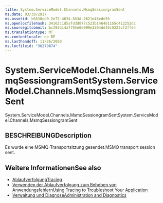 ```yaml
---
title: System.ServiceModel.Channels.MsmqSessiongramSent
ms.date: 03/30/2017
ms.assetid: b6638cd0-2e72-4634-863d-2621e46ede50
ms.openlocfilehash: 34162c1d5afddd877c523b1464811b5c412252dc
ms.sourcegitcommit: bc293b14af795e0e999e3304dd40c0222cf2ffe4
ms.translationtype: MT
ms.contentlocale: de-DE
ms.lasthandoff: 11/26/2020
ms.locfileid: "96270874"
---
```

# <a name="systemservicemodelchannelsmsmqsessiongramsent"></a><span data-ttu-id="593ee-102">System.ServiceModel.Channels.MsmqSessiongramSent</span><span class="sxs-lookup"><span data-stu-id="593ee-102">System.ServiceModel.Channels.MsmqSessiongramSent</span></span>

<span data-ttu-id="593ee-103">System.ServiceModel.Channels.MsmqSessiongramSent</span><span class="sxs-lookup"><span data-stu-id="593ee-103">System.ServiceModel.Channels.MsmqSessiongramSent</span></span>  
  
## <a name="description"></a><span data-ttu-id="593ee-104">BESCHREIBUNG</span><span class="sxs-lookup"><span data-stu-id="593ee-104">Description</span></span>  

 <span data-ttu-id="593ee-105">Es wurde eine MSMQ-Transportsitzung gesendet.</span><span class="sxs-lookup"><span data-stu-id="593ee-105">MSMQ transport session sent.</span></span>  
  
## <a name="see-also"></a><span data-ttu-id="593ee-106">Weitere Informationen</span><span class="sxs-lookup"><span data-stu-id="593ee-106">See also</span></span>

- [<span data-ttu-id="593ee-107">Ablaufverfolgung</span><span class="sxs-lookup"><span data-stu-id="593ee-107">Tracing</span></span>](index.md)
- [<span data-ttu-id="593ee-108">Verwenden der Ablaufverfolgung zum Beheben von Anwendungsfehlern</span><span class="sxs-lookup"><span data-stu-id="593ee-108">Using Tracing to Troubleshoot Your Application</span></span>](using-tracing-to-troubleshoot-your-application.md)
- [<span data-ttu-id="593ee-109">Verwaltung und Diagnose</span><span class="sxs-lookup"><span data-stu-id="593ee-109">Administration and Diagnostics</span></span>](../index.md)
